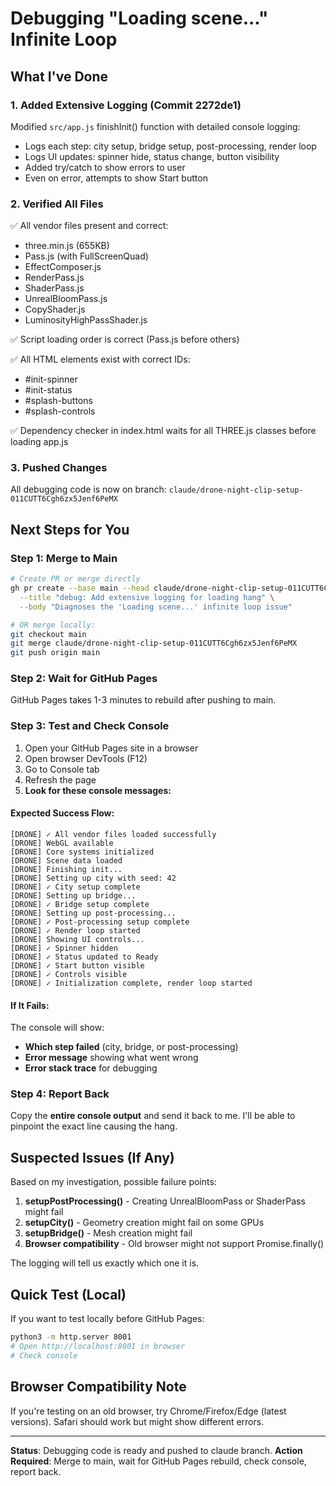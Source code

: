 # Debugging "Loading scene..." Infinite Loop

## What I've Done

### 1. Added Extensive Logging (Commit 2272de1)
Modified `src/app.js` finishInit() function with detailed console logging:
- Logs each step: city setup, bridge setup, post-processing, render loop
- Logs UI updates: spinner hide, status change, button visibility
- Added try/catch to show errors to user
- Even on error, attempts to show Start button

### 2. Verified All Files
✅ All vendor files present and correct:
- three.min.js (655KB)
- Pass.js (with FullScreenQuad)
- EffectComposer.js
- RenderPass.js
- ShaderPass.js
- UnrealBloomPass.js
- CopyShader.js
- LuminosityHighPassShader.js

✅ Script loading order is correct (Pass.js before others)

✅ All HTML elements exist with correct IDs:
- #init-spinner
- #init-status
- #splash-buttons
- #splash-controls

✅ Dependency checker in index.html waits for all THREE.js classes before loading app.js

### 3. Pushed Changes
All debugging code is now on branch: `claude/drone-night-clip-setup-011CUTT6Cgh6zx5Jenf6PeMX`

## Next Steps for You

### Step 1: Merge to Main
```bash
# Create PR or merge directly
gh pr create --base main --head claude/drone-night-clip-setup-011CUTT6Cgh6zx5Jenf6PeMX \
  --title "debug: Add extensive logging for loading hang" \
  --body "Diagnoses the 'Loading scene...' infinite loop issue"

# OR merge locally:
git checkout main
git merge claude/drone-night-clip-setup-011CUTT6Cgh6zx5Jenf6PeMX
git push origin main
```

### Step 2: Wait for GitHub Pages
GitHub Pages takes 1-3 minutes to rebuild after pushing to main.

### Step 3: Test and Check Console
1. Open your GitHub Pages site in a browser
2. Open browser DevTools (F12)
3. Go to Console tab
4. Refresh the page
5. **Look for these console messages:**

#### Expected Success Flow:
```
[DRONE] ✓ All vendor files loaded successfully
[DRONE] WebGL available
[DRONE] Core systems initialized
[DRONE] Scene data loaded
[DRONE] Finishing init...
[DRONE] Setting up city with seed: 42
[DRONE] ✓ City setup complete
[DRONE] Setting up bridge...
[DRONE] ✓ Bridge setup complete
[DRONE] Setting up post-processing...
[DRONE] ✓ Post-processing setup complete
[DRONE] ✓ Render loop started
[DRONE] Showing UI controls...
[DRONE] ✓ Spinner hidden
[DRONE] ✓ Status updated to Ready
[DRONE] ✓ Start button visible
[DRONE] ✓ Controls visible
[DRONE] ✓ Initialization complete, render loop started
```

#### If It Fails:
The console will show:
- **Which step failed** (city, bridge, or post-processing)
- **Error message** showing what went wrong
- **Error stack trace** for debugging

### Step 4: Report Back
Copy the **entire console output** and send it back to me. I'll be able to pinpoint the exact line causing the hang.

## Suspected Issues (If Any)

Based on my investigation, possible failure points:
1. **setupPostProcessing()** - Creating UnrealBloomPass or ShaderPass might fail
2. **setupCity()** - Geometry creation might fail on some GPUs
3. **setupBridge()** - Mesh creation might fail
4. **Browser compatibility** - Old browser might not support Promise.finally()

The logging will tell us exactly which one it is.

## Quick Test (Local)
If you want to test locally before GitHub Pages:
```bash
python3 -m http.server 8001
# Open http://localhost:8001 in browser
# Check console
```

## Browser Compatibility Note
If you're testing on an old browser, try Chrome/Firefox/Edge (latest versions).
Safari should work but might show different errors.

---

**Status**: Debugging code is ready and pushed to claude branch.
**Action Required**: Merge to main, wait for GitHub Pages rebuild, check console, report back.
